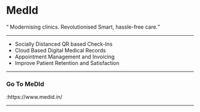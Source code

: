 <h1>MedId</h1>

<q>
Modernising clinics.
Revolutionised Smart, hassle-free care.</q>

<hr></hr>

<ul>
  <li>Socially Distanced QR based Check-Ins </li>

<li>Cloud Based Digital Medical Records</li>

<li>Appointment Management and Invoicing  </li>

<li>Improve Patient Retention and Satisfaction</li>
</ul>



<hr></hr>
<h3>Go To MeDId</h3>:https://www.medid.in/
<hr></hr>
